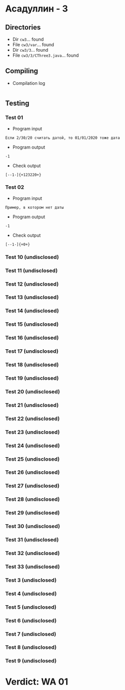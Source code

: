 # Асадуллин - 3
## Directories
- Dir `cw3`... found
- File `cw3/var`... found
- Dir `cw3/3`... found
- File `cw3/3/CThree3.java`... found
## Compiling
- Compilation log
```

```
## Testing
### Test 01
- Program input
```
Если 2/30/20 считать датой, то 01/01/2020 тоже дата

```
- Program output
```
-1

```
- Check output
```
[--1-]{+123220+}

```
### Test 02
- Program input
```
Пример, в котором нет даты

```
- Program output
```
-1

```
- Check output
```
[--1-]{+0+}

```
### Test 10 (undisclosed)
### Test 11 (undisclosed)
### Test 12 (undisclosed)
### Test 13 (undisclosed)
### Test 14 (undisclosed)
### Test 15 (undisclosed)
### Test 16 (undisclosed)
### Test 17 (undisclosed)
### Test 18 (undisclosed)
### Test 19 (undisclosed)
### Test 20 (undisclosed)
### Test 21 (undisclosed)
### Test 22 (undisclosed)
### Test 23 (undisclosed)
### Test 24 (undisclosed)
### Test 25 (undisclosed)
### Test 26 (undisclosed)
### Test 27 (undisclosed)
### Test 28 (undisclosed)
### Test 29 (undisclosed)
### Test 30 (undisclosed)
### Test 31 (undisclosed)
### Test 32 (undisclosed)
### Test 33 (undisclosed)
### Test 3 (undisclosed)
### Test 4 (undisclosed)
### Test 5 (undisclosed)
### Test 6 (undisclosed)
### Test 7 (undisclosed)
### Test 8 (undisclosed)
### Test 9 (undisclosed)
# Verdict: WA 01
